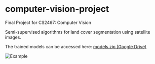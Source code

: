 # computer-vision-project
Final Project for CS2467: Computer Vision

Semi-supervised algorithms for land cover segmentation using satellite images.

The trained models can be accessed here: [models.zip (Google Drive)](https://drive.google.com/file/d/16L4VGJWv-5_g48AdDHz7LkgHHZYQakzW/view?usp=sharing)


![Example](https://github.com/user-attachments/assets/2e387233-a429-4662-9aec-9c43f7313e4d)

